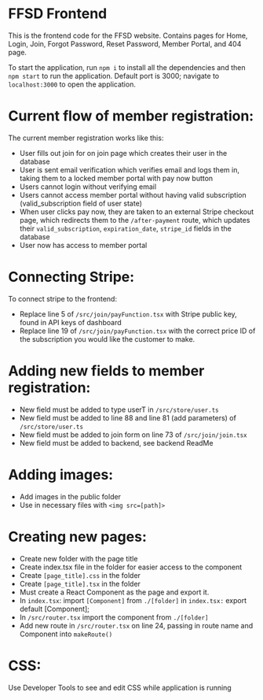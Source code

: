 # FFSD Frontend
This is the frontend code for the FFSD website. Contains pages for Home, Login, Join, Forgot Password, Reset Password, Member Portal, and 404 page.

To start the application, run `npm i` to install all the dependencies and then `npm start` to run the application. Default port is 3000; navigate to `localhost:3000` to open the application.

# Current flow of member registration:
The current member registration works like this:
- User fills out join for on join page which creates their user in the database
- User is sent email verification which verifies email and logs them in, taking them to a locked member portal with pay now button
- Users cannot login without verifying email
- Users cannot access member portal without having valid subscription (valid_subscription field of user state)
- When user clicks pay now, they are taken to an external Stripe checkout page, which redirects them to the `/after-payment` route, which updates their `valid_subscription`, `expiration_date`, `stripe_id` fields in the database
- User now has access to member portal

# Connecting Stripe:
To connect stripe to the frontend:
- Replace line 5 of `/src/join/payFunction.tsx` with Stripe public key, found in API keys of dashboard
- Replace line 19 of `/src/join/payFunction.tsx` with the correct price ID of the subscription you would like the customer to make.

# Adding new fields to member registration:
- New field must be added to type userT in `/src/store/user.ts`
- New field must be added to line 88 and line 81 (add parameters) of  `/src/store/user.ts`
- New field must be added to join form on line 73 of `/src/join/join.tsx`
- New field must be added to backend, see backend ReadMe

# Adding images:
- Add images in the public folder
- Use in necessary files with `<img src=[path]>`

# Creating new pages:
- Create new folder with the page title
- Create index.tsx file in the folder for easier access to the component
- Create `[page_title].css` in the folder
- Create `[page_title].tsx` in the folder
- Must create a React Component as the page and export it.
- In `index.tsx`:
    import `[Component]` from `./[folder]` in `index.tsx:`
    export default [Component];
- In `/src/router.tsx` import the component from `./[folder]`
- Add new route in `/src/router.tsx` on line 24, passing in route name and Component into `makeRoute()`

# CSS:
Use Developer Tools to see and edit CSS while application is running
